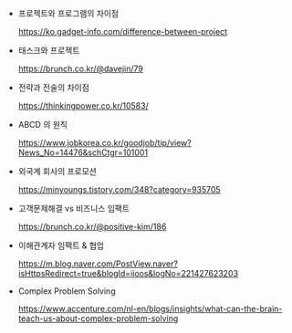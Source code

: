 * 프로젝트와 프로그램의 차이점 

  https://ko.gadget-info.com/difference-between-project


* 태스크와 프로젝트 

  https://brunch.co.kr/@davejin/79


* 전략과 전술의 차이점 

  https://thinkingpower.co.kr/10583/


* ABCD 의 원칙

  https://www.jobkorea.co.kr/goodjob/tip/view?News_No=14476&schCtgr=101001
  
  
* 외국계 회사의 프로모션

  https://minyoungs.tistory.com/348?category=935705


* 고객문제해결 vs 비즈니스 임팩트
  
  https://brunch.co.kr/@positive-kim/186

* 이해관계자 임팩트 & 협업

  https://m.blog.naver.com/PostView.naver?isHttpsRedirect=true&blogId=ijoos&logNo=221427623203

* Complex Problem Solving

  https://www.accenture.com/nl-en/blogs/insights/what-can-the-brain-teach-us-about-complex-problem-solving
